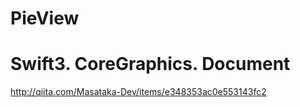 PieView
============
Swift3. CoreGraphics.
Document
===============
http://qiita.com/Masataka-Dev/items/e348353ac0e553143fc2
